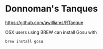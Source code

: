 # Donnoman's Tanques

https://github.com/awilliams/RTanque

OSX users using BREW can install Gosu with 

    brew install gosu
